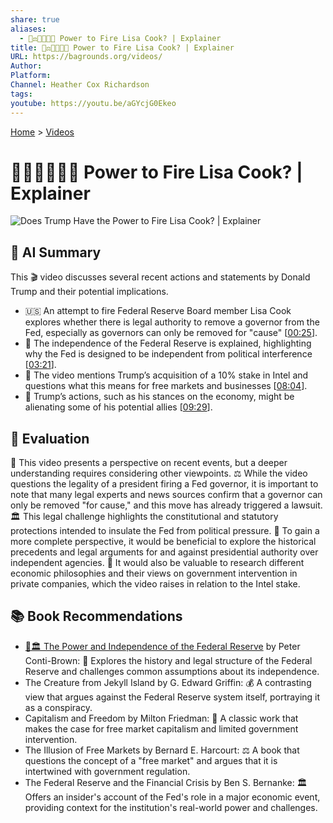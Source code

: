 ```yaml
---
share: true
aliases:
  - 👨‍⚖️🚫👩🏿‍💼 Power to Fire Lisa Cook? | Explainer
title: 👨‍⚖️🚫👩🏿‍💼 Power to Fire Lisa Cook? | Explainer
URL: https://bagrounds.org/videos/
Author:
Platform:
Channel: Heather Cox Richardson
tags:
youtube: https://youtu.be/aGYcjG0Ekeo
---
```

[Home](../index.md) > [Videos](./index.md)  
# 👨‍⚖️🚫👩🏿‍💼 Power to Fire Lisa Cook? | Explainer  
![Does Trump Have the Power to Fire Lisa Cook? | Explainer](https://youtu.be/aGYcjG0Ekeo)  
## 🤖 AI Summary  
This 🎬 video discusses several recent actions and statements by Donald Trump and their potential implications.  
  
* 🇺🇸 An attempt to fire Federal Reserve Board member Lisa Cook explores whether there is legal authority to remove a governor from the Fed, especially as governors can only be removed for "cause" \[[00:25](http://www.youtube.com/watch?v=aGYcjG0Ekeo&t=25)].  
* 🏦 The independence of the Federal Reserve is explained, highlighting why the Fed is designed to be independent from political interference \[[03:21](http://www.youtube.com/watch?v=aGYcjG0Ekeo&t=201)].  
* 💼 The video mentions Trump’s acquisition of a 10% stake in Intel and questions what this means for free markets and businesses \[[08:04](http://www.youtube.com/watch?v=aGYcjG0Ekeo&t=484)].  
* 🤝 Trump’s actions, such as his stances on the economy, might be alienating some of his potential allies \[[09:29](http://www.youtube.com/watch?v=aGYcjG0Ekeo&t=569)].  
  
## 🤔 Evaluation  
📖 This video presents a perspective on recent events, but a deeper understanding requires considering other viewpoints. ⚖️ While the video questions the legality of a president firing a Fed governor, it is important to note that many legal experts and news sources confirm that a governor can only be removed "for cause," and this move has already triggered a lawsuit. 🏛️ This legal challenge highlights the constitutional and statutory protections intended to insulate the Fed from political pressure. 🧐 To gain a more complete perspective, it would be beneficial to explore the historical precedents and legal arguments for and against presidential authority over independent agencies. 🏦 It would also be valuable to research different economic philosophies and their views on government intervention in private companies, which the video raises in relation to the Intel stake.  
  
## 📚 Book Recommendations  
* [💪🏛️ The Power and Independence of the Federal Reserve](../books/the-power-and-independence-of-the-federal-reserve.md) by Peter Conti-Brown: 🏦 Explores the history and legal structure of the Federal Reserve and challenges common assumptions about its independence.  
* The Creature from Jekyll Island by G. Edward Griffin: 💰 A contrasting view that argues against the Federal Reserve system itself, portraying it as a conspiracy.  
* Capitalism and Freedom by Milton Friedman: 📖 A classic work that makes the case for free market capitalism and limited government intervention.  
* The Illusion of Free Markets by Bernard E. Harcourt: ⚖️ A book that questions the concept of a "free market" and argues that it is intertwined with government regulation.  
* The Federal Reserve and the Financial Crisis by Ben S. Bernanke: 🏛️ Offers an insider's account of the Fed's role in a major economic event, providing context for the institution's real-world power and challenges.